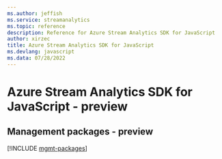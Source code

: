 ```yaml
---
ms.author: jeffish
ms.service: streamanalytics
ms.topic: reference
description: Reference for Azure Stream Analytics SDK for JavaScript
author: xirzec
title: Azure Stream Analytics SDK for JavaScript
ms.devlang: javascript
ms.data: 07/28/2022
---
```

# Azure Stream Analytics SDK for JavaScript - preview

## Management packages - preview
[!INCLUDE [mgmt-packages](stream-analytics-mgmt-index.md)]